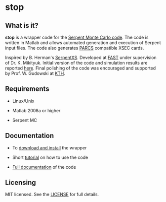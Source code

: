 stop
====

What is it?
-----------

**stop** is a wrapper code for the 
[Serpent Monte Carlo code](http://montecarlo.vtt.fi). 
The code is written in Matlab and allows automated generation 
and execution of Serpent input files. The code also generates 
[PARCS](https://engineering.purdue.edu/PARCS) compatible XSEC cards.

Inspired by B. Herman's [SerpentXS](http://canes.github.com/SerpentXS/).
Developed at [FAST](http://fast.web.psi.ch/) under supervision of Dr. K. Mikityuk.
Initial version of the code and simulation results are reported 
[here](http://urn.kb.se/resolve?urn=urn:nbn:se:kth:diva-118072).
Final polishing of the code was encouraged and supported by Prof. W. Gudowski 
at [KTH](http://www.neutron.kth.se/).

Requirements
------------

- Linux/Unix

- Matlab 2008a or higher

- Serpent MC

Documentation
-------------

- To [download and install](https://github.com/tumregels/stop/wiki/Install) the wrapper

- Short [tutorial](https://github.com/tumregels/stop/wiki/Kickstart) on how to use the code

- [Full documentation](https://github.com/tumregels/stop/wiki) of the code

Licensing
---------

MIT licensed. 
See the [LICENSE](https://github.com/tumregels/stop/blob/master/LICENSE) 
for full details.

